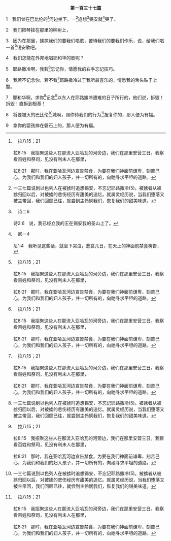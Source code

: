 <p style="text-align:center;font-weight:bold;">第一百三十七篇</p>

1　我们曾在巴比伦的[^a]河边坐下，一[^1]追想[^b]锡安就[^c]哭了。

[^1]:一三七篇说到以色列人在被掳时追想锡安，不忘记耶路撒冷(5)。被掳者从被掳归回以后，对被掳的悲伤经历有甜美的追忆。就属灵经历说，当我们堕落又被主带回，我们回顾已往，就尝到主怜悯我们，恢复我们的甜美味道。

[^a]:　拉八15；21<br><br>拉8:15　我招聚这些人在那流入亚哈瓦的河旁边，我们在那里安营三日。我察看百姓和祭司，见没有利未人在那里，<br><br>拉8:21　那时，我在亚哈瓦河边宣告禁食，为要在我们神面前谦卑，刻苦己心，为我们和我们的妇人孩子，并一切所有的，向祂寻求平坦的道路。

[^b]:　诗二6<br><br>诗2:6　说，我已经立我的王在锡安我的圣山上了。

[^c]:　尼一4<br><br>尼1:4　我听见这些话，就坐下哭泣，悲哀几日，在天上的神面前禁食祷告，

2　我们把琴挂在那里的柳树上，

3　因为在那里，掳掠我们的要我们唱歌，苦待我们的要我们作乐，说，给我们唱一首[^a]锡安歌吧。

[^a]:　参赛三五10<br><br>赛35:10　耶和华救赎的民必归回，欢呼来到锡安，永远的喜乐必归到他们的头上。他们必得着欢喜快乐，忧愁叹息尽都逃避。

4　我们怎能在外邦地唱耶和华的歌呢？

5　耶路撒冷啊，我若[^a]忘记你，情愿我的右手忘记技巧。

[^a]:　赛六五11<br><br>赛65:11　但你们这些离弃耶和华，忘记我的圣山，给时运摆筵席，给天命盛满调和酒的，

6　我若不记念你，若不看[^a]耶路撒冷过于我所最喜乐的，情愿我的舌头贴于上膛。

[^a]:　但六10<br><br>但6:10　但以理知道这文书已经签署了，就到自己家里，（他楼上的窗户，开向耶路撒冷，）一日三次，双膝跪下，在他神面前祷告感谢，因他素常就是这样行。

7　耶和华啊，求你[^1]记念[^a]以东人在耶路撒冷遭难的日子所行的，他们说，拆毁！拆毁！直拆到根基！

[^1]:诗人在这里祷告控诉以东，以及在8～9节咒诅巴比伦，都是照着善恶的原则(见三7注1)。按照新约的教导，我们该祝福那些反对我们的人，不该咒诅他们(罗十二14)，并该为那些逼迫我们的祷告(太五44)。

[^a]:　赛三四5～6；耶四九7～22；哀四21；结二五12～14；摩一11～12；俄8<br><br>赛34:5　因为我的刀在天上已经喝足；看哪，这刀必落在以东和我所要灭尽的民身上，施行审判。<br><br>赛34:6　耶和华的刀满了血，是用脂油、用羊羔和公山羊的血，并用公绵羊腰子的脂油滋润的；因为耶和华在波斯拉有献祭的事，在以东地大行杀戮。<br><br>耶49:7　论以东：万军之耶和华如此说，提幔中再没有智慧吗？聪明人不再有谋略吗？他们的智慧耗尽了吗？<br><br>耶49:8　底但的居民哪，要转身逃跑，住在隐密处；因为我向以扫追讨的时候，必使灾祸临到他。<br><br>耶49:9　摘葡萄的若来到你这里，岂不剩下些葡萄吗？盗贼若夜间来，岂不是只毁坏到够了吗？<br><br>耶49:10　我却剥光以扫，显出他的隐密处；他不能掩藏自己。他的后裔、弟兄、邻舍，尽都毁灭，他也归于无有。<br><br>耶49:11　你撇下孤儿，我必使他们存活；你的寡妇可以信靠我。<br><br>耶49:12　耶和华如此说，原来判定不该喝那杯的，一定要喝。你能尽免刑罚吗？你不能免罚，一定要喝。<br><br>耶49:13　耶和华说，我指着自己起誓，波斯拉必成为荒废、羞辱、咒诅，并且荒凉；她的一切城邑，必成为永远的荒场。<br><br>耶49:14　我从耶和华那里听见信息，并有使者被差往列国去，说，你们聚集来攻击以东，起来争战。<br><br>耶49:15　因为我使你在列国中为最小，在人中间被藐视。<br><br>耶49:16　住在磐石穴中，据守高冈的啊，你的威吓，你心中的狂傲，欺骗了你。你虽如鹰高高搭窝，我必从那里拉下你来；这是耶和华说的。<br><br>耶49:17　以东必令人惊骇；凡经过的人都必惊骇，又嗤笑她一切的创伤。<br><br>耶49:18　耶和华说，必无人住在那里，也无世人在其中寄居，就像所多玛、蛾摩拉和邻近的城邑倾覆一样。<br><br>耶49:19　看哪，必有一人像狮子从约但河边的丛林上来，攻击坚固的居所；转眼之间，我要使以东人逃跑离开她；谁蒙拣选，我就派谁治理她。谁能像我呢？谁能给我定规日期呢？谁是那能在我面前站立的牧人呢？<br><br>耶49:20　所以你们要听耶和华攻击以东所设的谋略，和祂攻击提幔居民所定的意念：仇敌定要将他们羊群中微小的拉去；祂定要使他们的居所荒凉。<br><br>耶49:21　因他们仆倒的声音，地就震动。人在红海那里，听见了呼喊的声音。<br><br>耶49:22　祂必如大鹰飞起扑下，展开翅膀攻击波斯拉；到那日，以东勇士的心必疼痛，如临产妇人的心一样。<br><br>哀4:21　住在乌斯地的以东女子啊，只管欢喜快乐；这杯也必传到你那里；你必喝醉，以致露体。<br><br>结25:12　主耶和华如此说，因为以东报仇雪恨，攻击犹大家，向他们报仇，大大有罪，<br><br>结25:13　所以主耶和华如此说，我必伸手攻击以东，从其中剪除人与牲畜，使那地变为荒凉；从提幔直到底但，人必倒在刀下。<br><br>结25:14　我必将报复以东的事交在我民以色列的手中；以色列民必照我的怒气和我的忿怒，在以东施报，以东人就知道是我施报；这是主耶和华说的。<br><br>摩1:11　耶和华如此说，因以东三番四次地犯罪，我必不免去他的刑罚；因为他拿刀追赶兄弟，塞住怜恤，时常发怒撕裂，长怀忿怒。<br><br>摩1:12　我却要降火在提幔，烧灭波斯拉的宫殿。<br><br>俄1:8　耶和华说，到那日，我岂不从以东除灭智慧人，从以扫山除灭聪明吗？

8　将要被灭的巴比伦[^1]城啊，照你待我们的行为[^a]报复你的，那人便为有福。

[^1]:直译，女儿。

[^a]:　耶五十15；29；启十八6<br><br>耶50:15　你们要四围呐喊攻击她。她已经投降；她的外郭坍塌了，城墙拆毁了；因为这是耶和华报仇的事；你们要向巴比伦报仇，她怎样待人，也要怎样待她。<br><br>耶50:29　要招集弓箭手，一切拉弓的人，攻击巴比伦；要在她四围安营攻击她；不要容一人逃脱。要照她所作的报应她；她怎样待人，也要怎样待她；因为她敌对耶和华以色列的圣者，举动狂傲。<br><br>启18:6　她怎样待人，你们也要怎样待她，按她所行的加倍报应她，用她调酒的杯，加倍调给她喝。

9　拿你的婴孩摔在磐石上的，那人便为有福。
